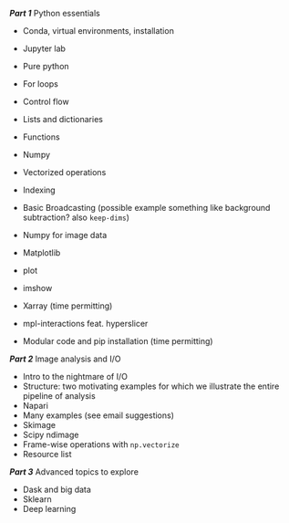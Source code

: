 

***Part 1*** Python essentials
- Conda, virtual environments, installation
- Jupyter lab
- Pure python
 - For loops
 - Control flow
 - Lists and dictionaries 
 - Functions

- Numpy
 - Vectorized operations
 - Indexing
 - Basic Broadcasting (possible example something like background subtraction? also `keep-dims`)
 - Numpy for image data

- Matplotlib
 - plot
 - imshow
- Xarray (time permitting)
- mpl-interactions feat. hyperslicer
- Modular code and pip installation (time permitting)

 
***Part 2*** Image analysis and I/O
- Intro to the nightmare of I/O
- Structure: two motivating examples for which we illustrate the entire pipeline of analysis
- Napari 
- Many examples (see email suggestions)
- Skimage
- Scipy ndimage
- Frame-wise operations with `np.vectorize`
- Resource list


***Part 3*** Advanced topics to explore

- Dask and big data
- Sklearn 
- Deep learning 
